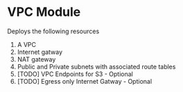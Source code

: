 # VPC Module

Deploys the following resources

1. A VPC
2. Internet gatway
3. NAT gateway
4. Public and Private subnets with associated route tables
5. [TODO] VPC Endpoints for S3 - Optional
6. [TODO] Egress only Internet Gatway - Optional
